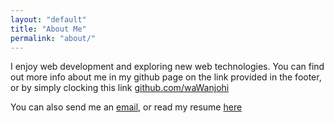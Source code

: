 ```yaml
---
layout: "default"
title: "About Me"
permalink: "about/"
---
```

I enjoy web development and exploring new web technologies. You can find out more info about me in my github page on the link provided in the footer, or by simply clocking this link [github.com/waWanjohi](https://github.com/waWanjohi)


You can also send me an [email](mailto:gideonwanjohi1@gmail.com),
    or read my resume
    [here](/portfolio/)


